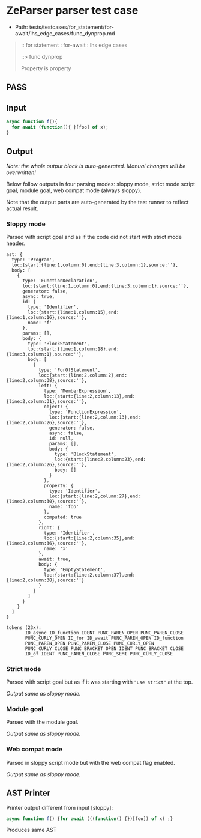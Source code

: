# ZeParser parser test case

- Path: tests/testcases/for_statement/for-await/lhs_edge_cases/func_dynprop.md

> :: for statement : for-await : lhs edge cases
>
> ::> func dynprop
>
> Property is property

## PASS

## Input

`````js
async function f(){
  for await (function(){ }[foo] of x);
}
`````

## Output

_Note: the whole output block is auto-generated. Manual changes will be overwritten!_

Below follow outputs in four parsing modes: sloppy mode, strict mode script goal, module goal, web compat mode (always sloppy).

Note that the output parts are auto-generated by the test runner to reflect actual result.

### Sloppy mode

Parsed with script goal and as if the code did not start with strict mode header.

`````
ast: {
  type: 'Program',
  loc:{start:{line:1,column:0},end:{line:3,column:1},source:''},
  body: [
    {
      type: 'FunctionDeclaration',
      loc:{start:{line:1,column:0},end:{line:3,column:1},source:''},
      generator: false,
      async: true,
      id: {
        type: 'Identifier',
        loc:{start:{line:1,column:15},end:{line:1,column:16},source:''},
        name: 'f'
      },
      params: [],
      body: {
        type: 'BlockStatement',
        loc:{start:{line:1,column:18},end:{line:3,column:1},source:''},
        body: [
          {
            type: 'ForOfStatement',
            loc:{start:{line:2,column:2},end:{line:2,column:38},source:''},
            left: {
              type: 'MemberExpression',
              loc:{start:{line:2,column:13},end:{line:2,column:31},source:''},
              object: {
                type: 'FunctionExpression',
                loc:{start:{line:2,column:13},end:{line:2,column:26},source:''},
                generator: false,
                async: false,
                id: null,
                params: [],
                body: {
                  type: 'BlockStatement',
                  loc:{start:{line:2,column:23},end:{line:2,column:26},source:''},
                  body: []
                }
              },
              property: {
                type: 'Identifier',
                loc:{start:{line:2,column:27},end:{line:2,column:30},source:''},
                name: 'foo'
              },
              computed: true
            },
            right: {
              type: 'Identifier',
              loc:{start:{line:2,column:35},end:{line:2,column:36},source:''},
              name: 'x'
            },
            await: true,
            body: {
              type: 'EmptyStatement',
              loc:{start:{line:2,column:37},end:{line:2,column:38},source:''}
            }
          }
        ]
      }
    }
  ]
}

tokens (23x):
       ID_async ID_function IDENT PUNC_PAREN_OPEN PUNC_PAREN_CLOSE
       PUNC_CURLY_OPEN ID_for ID_await PUNC_PAREN_OPEN ID_function
       PUNC_PAREN_OPEN PUNC_PAREN_CLOSE PUNC_CURLY_OPEN
       PUNC_CURLY_CLOSE PUNC_BRACKET_OPEN IDENT PUNC_BRACKET_CLOSE
       ID_of IDENT PUNC_PAREN_CLOSE PUNC_SEMI PUNC_CURLY_CLOSE
`````

### Strict mode

Parsed with script goal but as if it was starting with `"use strict"` at the top.

_Output same as sloppy mode._

### Module goal

Parsed with the module goal.

_Output same as sloppy mode._

### Web compat mode

Parsed in sloppy script mode but with the web compat flag enabled.

_Output same as sloppy mode._

## AST Printer

Printer output different from input [sloppy]:

````js
async function f() {for await (((function() {})[foo]) of x) ;}
````

Produces same AST

